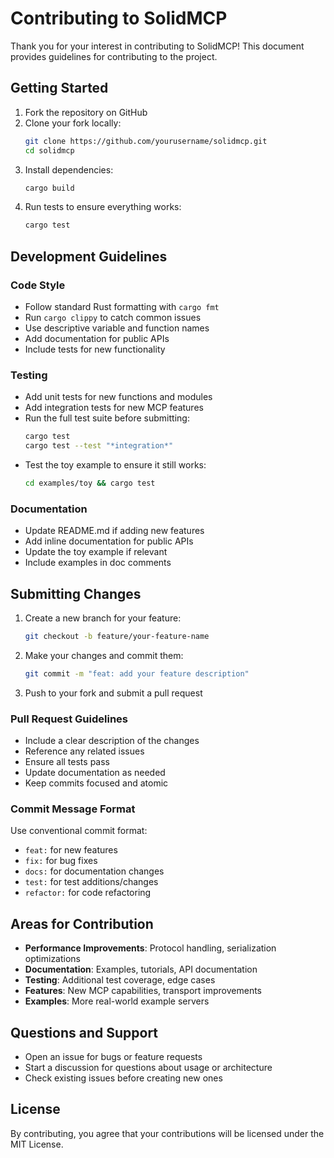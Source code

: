 # Contributing to SolidMCP

Thank you for your interest in contributing to SolidMCP! This document provides guidelines for contributing to the project.

## Getting Started

1. Fork the repository on GitHub
2. Clone your fork locally:
   ```bash
   git clone https://github.com/yourusername/solidmcp.git
   cd solidmcp
   ```
3. Install dependencies:
   ```bash
   cargo build
   ```
4. Run tests to ensure everything works:
   ```bash
   cargo test
   ```

## Development Guidelines

### Code Style

- Follow standard Rust formatting with `cargo fmt`
- Run `cargo clippy` to catch common issues
- Use descriptive variable and function names
- Add documentation for public APIs
- Include tests for new functionality

### Testing

- Add unit tests for new functions and modules
- Add integration tests for new MCP features
- Run the full test suite before submitting:
  ```bash
  cargo test
  cargo test --test "*integration*"
  ```
- Test the toy example to ensure it still works:
  ```bash
  cd examples/toy && cargo test
  ```

### Documentation

- Update README.md if adding new features
- Add inline documentation for public APIs
- Update the toy example if relevant
- Include examples in doc comments

## Submitting Changes

1. Create a new branch for your feature:
   ```bash
   git checkout -b feature/your-feature-name
   ```
2. Make your changes and commit them:
   ```bash
   git commit -m "feat: add your feature description"
   ```
3. Push to your fork and submit a pull request

### Pull Request Guidelines

- Include a clear description of the changes
- Reference any related issues
- Ensure all tests pass
- Update documentation as needed
- Keep commits focused and atomic

### Commit Message Format

Use conventional commit format:
- `feat:` for new features
- `fix:` for bug fixes
- `docs:` for documentation changes
- `test:` for test additions/changes
- `refactor:` for code refactoring

## Areas for Contribution

- **Performance Improvements**: Protocol handling, serialization optimizations
- **Documentation**: Examples, tutorials, API documentation
- **Testing**: Additional test coverage, edge cases
- **Features**: New MCP capabilities, transport improvements
- **Examples**: More real-world example servers

## Questions and Support

- Open an issue for bugs or feature requests
- Start a discussion for questions about usage or architecture
- Check existing issues before creating new ones

## License

By contributing, you agree that your contributions will be licensed under the MIT License.